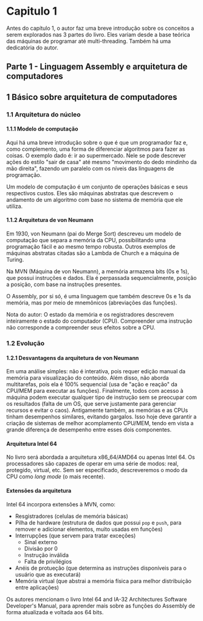 # Capitulo 1 

Antes do capítulo 1, o autor faz uma breve introdução sobre os conceitos a serem explorados nas 3 partes do livro. Eles variam desde a base teórica das máquinas de programar até multi-threading. Também há uma dedicatória do autor.


## Parte 1 - Linguagem Assembly e arquitetura de computadores

## 1 Básico sobre arquitetura de computadores

### 1.1 Arquitetura do núcleo

#### 1.1.1 Modelo de computação

Aqui há uma breve introdução sobre o que é que um programador faz e, como complemento, uma forma de diferenciar algoritmos para fazer as coisas. O exemplo dado é: ir ao supermercado. Nele se pode descrever ações do estilo "sair de casa" até mesmo "movimento do dedo mindinho da mão direita", fazendo um paralelo com os níveis das linguagens de programação.

Um modelo de computação é um conjunto de operações básicas e seus respectivos custos. Eles são máquinas abstratas que descrevem o andamento de um algoritmo com base no sistema de memória que ele utiliza.

#### 1.1.2 Arquitetura de von Neumann

Em 1930, von Neumann (pai do Merge Sort) descreveu um modelo de computação que separa a memória da CPU, possibilitando uma programação fácil e ao mesmo tempo robusta. Outros exemplos de máquinas abstratas citadas são a Lambda de Church e a máquina de Turing.

Na MVN (Máquina de von Neumann), a memória armazena bits (0s e 1s), que possui instruções e dados. Ela é perpassada sequencialmente, posição a posição, com base na instruções presentes. 

O Assembly, por si só, é uma linguagem que também descreve 0s e 1s da memória, mas por meio de mnemônicos (abreviações das funções).

Nota do autor: O estado da memória e os registradores descrevem inteiramente o estado do computador (CPU). Compreender uma instrução não corresponde a compreender seus efeitos sobre a CPU.

### 1.2 Evolução

#### 1.2.1 Desvantagens da arquitetura de von Neumann

Em uma análise simples: não é interativa, pois requer edição manual da memória para visualização do conteúdo. Além disso, não aborda multitarefas, pois ela é 100% sequencial (usa de "ação e reação" da CPU/MEM para executar as funções). Finalmente, todos com acesso à máquina podem executar qualquer tipo de instrução sem se preocupar com os resultados (falta de um OS, que serve justamente para gerenciar recursos e evitar o caos). Antigamente também, as memórias e as CPUs tinham desempenhos similares, evitando gargalos. Isso hoje deve garantir a criação de sistemas de melhor acomplamento CPU/MEM, tendo em vista a grande diferença de desempenho entre esses dois componentes.

#### Arquitetura Intel 64

No livro será abordada a arquitetura x86_64/AMD64 ou apenas Intel 64. Os processadores são capazes de operar em uma série de modos: real, protegido, virtual, etc. Sem ser especificado, descreveremos o modo da CPU como *long mode* (o mais recente).

#### Extensões da arquitetura

Intel 64 incorpora extensões à MVN, como:

- Resgistradores (celulas de memória básicas)
- Pilha de hardware (estrutura de dados que possui `pop` e `push`, para remover e adicionar elementos, muito usadas em funções)
- Interrupções (que servem para tratar exceções)
    - Sinal externo
    - Divisão por 0
    - Instrução inválida
    - Falta de privilégios
- Anéis de protueção (que determina as instruções disponíveis para o usuário que as executará)
- Memória virtual (que abstrai a memória física para melhor distribuição entre aplicações)

Os autores mencionam o livro Intel 64 and IA-32 Architectures Software Developer's Manual, para aprender mais sobre as funções do Assembly de forma atualizada e voltada aos 64 bits.